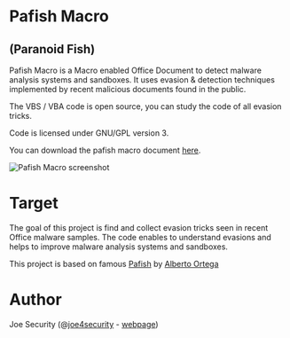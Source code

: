 # Pafish Macro
## (Paranoid Fish)

Pafish Macro is a Macro enabled Office Document to detect malware analysis systems and sandboxes. It uses evasion & detection techniques implemented by recent malicious documents found in the public. 

The VBS / VBA code is open source, you can study the code of all evasion tricks.

Code is licensed under GNU/GPL version 3.

You can download the pafish macro document [here](https://github.com/joesecurity/pafishmacro/raw/master/Pafish.docm).

![Pafish Macro screenshot](https://github.com/joesecurity/pafishmacro/blob/master/pafish.png?raw=true)

# Target

The goal of this project is find and collect evasion tricks seen in recent Office malware samples. The code enables to understand evasions and helps to improve malware analysis systems and sandboxes.

This project is based on famous [Pafish](https://github.com/a0rtega/pafish) by [Alberto Ortega](http://aortega.badtrace.com/)

# Author

Joe Security (@[joe4security](https://twitter.com/#!/joe4security) - [webpage](https://www.joesecurity.org))
